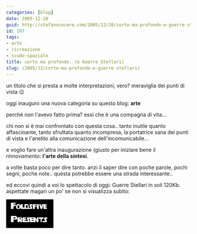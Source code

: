 ```yaml
---
categories: [blog]
date: 2005-12-28
guid: http://stefanocecere.com/2005/12/28/corto-ma-profondo-e-guerre-stellari/
id: 197
tags:
- arte
- ricreazione
- scudo-spaziale
title: corto ma profondo. (e Guerre Stellari)
slug: /2005/12/corto-ma-profondo-e-guerre-stellari/
---
```


un titolo che si presta a molte interpretazioni, vero? meraviglia dei punti di vista 😉

oggi inauguro una nuova categoria su questo blog: **arte**
  
perché non l'avevo fatto prima? essì che è una compagna di vita…

chi non si è mai confrontato con questa cosa.. tanto inutile quanto affascinante, tanto sfruttata quanto incompresa, la portatrice sana dei punti di vista e l'anelito alla comunicazione dell'incomunicabile…

e voglio fare un'altra inaugurazione (giusto per iniziare bene il _rinnovamento_: **l'arte della sintesi**.

a volte basta poco per dire tanto. anzi il saper dire con poche parole, pochi segni, poche note.. questa potrebbe essere una strada interessante..

ed eccovi quindi a voi lo spettacolo di oggi: Guerre Stellari in soli 120Kb. aspettate magari un po' se non si visualizza subito:

![Star Wars](../../../assets/img/post/2005/star_wars.gif)